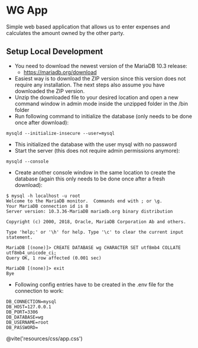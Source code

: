 # WG App

Simple web based application that allows us to enter expenses and calculates the amount owned by the other party.

## Setup Local Development
* You need to download the newest version of the MariaDB 10.3 release:
  * https://mariadb.org/download
* Easiest way is to download the ZIP version since this version does not require any installation. The next steps also assume you have downloaded the ZIP version.
* Unzip the downloaded file to your desired location and open a new command window in admin mode inside the unzipped folder in the /bin folder
* Run following command to initialize the database (only needs to be done once after download):
```
mysqld --initialize-insecure --user=mysql
```
* This initialized the database with the user mysql with no password
* Start the server (this does not require admin permissions anymore):
```
mysqld --console
```
* Create another console window in the same location to create the database (again this only needs to be done once after a fresh download):
```
$ mysql -h localhost -u root
Welcome to the MariaDB monitor.  Commands end with ; or \g.
Your MariaDB connection id is 8
Server version: 10.3.36-MariaDB mariadb.org binary distribution

Copyright (c) 2000, 2018, Oracle, MariaDB Corporation Ab and others.

Type 'help;' or '\h' for help. Type '\c' to clear the current input statement.

MariaDB [(none)]> CREATE DATABASE wg CHARACTER SET utf8mb4 COLLATE utf8mb4_unicode_ci;
Query OK, 1 row affected (0.001 sec)

MariaDB [(none)]> exit
Bye
```
* Following config entries have to be created in the .env file for the connection to work:
```
DB_CONNECTION=mysql
DB_HOST=127.0.0.1
DB_PORT=3306
DB_DATABASE=wg
DB_USERNAME=root
DB_PASSWORD=
```

@vite('resources/css/app.css')
